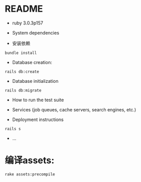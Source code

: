# README

* ruby 3.0.3p157

* System dependencies

* 安装依赖
```
bundle install
```

* Database creation:
```
rails db:create
```

* Database initialization
```
rails db:migrate
```

* How to run the test suite

* Services (job queues, cache servers, search engines, etc.)

* Deployment instructions
```
rails s
```

* ...
# 编译assets:
```
rake assets:precompile
```
